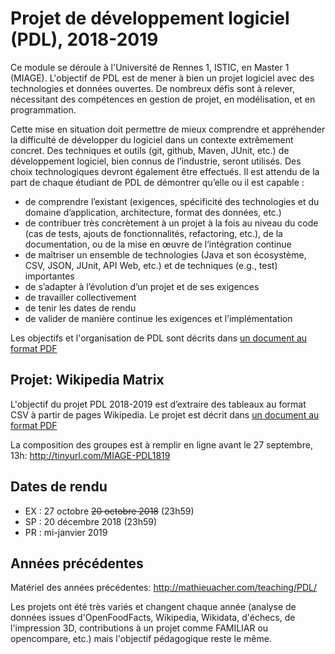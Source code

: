# Projet de développement logiciel (PDL), 2018-2019


Ce module se déroule à l'Université de Rennes 1, ISTIC, en Master 1 (MIAGE).
L'objectif de PDL est de mener à bien un projet logiciel avec des technologies et données ouvertes. De nombreux défis sont à relever, nécessitant des compétences en gestion de projet, en modélisation, et en programmation.

Cette mise en situation doit permettre de mieux comprendre et appréhender la difficulté de développer du logiciel dans un contexte extrêmement concret. Des techniques et outils (git, github, Maven, JUnit, etc.) de développement logiciel, bien connus de l’industrie, seront utilisés. Des choix technologiques devront également être effectués. Il est attendu de la part de chaque étudiant de PDL de démontrer qu’elle ou il est capable :
 * de comprendre l’existant (exigences, spécificité des technologies et du domaine d’application, architecture, format des données, etc.) 
 * de contribuer très concrètement à un projet à la fois au niveau du code (cas de tests, ajouts de fonctionnalités, refactoring, etc.), de la documentation, ou de la mise en œuvre de l’intégration continue
 * de maîtriser un ensemble de technologies (Java et son écosystème, CSV, JSON, JUnit, API Web, etc.) et de techniques (e.g., test) importantes 
 * de s’adapter à l’évolution d’un projet et de ses exigences
 * de travailler collectivement 
 * de tenir les dates de rendu 
 * de valider de manière continue les exigences et l’implémentation
 
Les objectifs et l'organisation de PDL sont décrits dans [un document au format PDF](resources/projetPDL2018-2019.pdf)
 
## Projet: Wikipedia Matrix 

L'objectif du projet PDL 2018-2019 est d’extraire des tableaux au format CSV à partir de pages Wikipedia. 
Le projet est décrit dans [un document au format PDF](resources/projetPDL2018-2019-WikipediaMatrix.pdf)

La composition des groupes est à remplir en ligne avant le 27 septembre, 13h:
http://tinyurl.com/MIAGE-PDL1819 

## Dates de rendu

 * EX : 27 octobre ~~20 octobre 2018~~ (23h59)  
 * SP : 20 décembre 2018 (23h59)
 * PR : mi-janvier 2019


## Années précédentes 
 
Matériel des années précédentes: http://mathieuacher.com/teaching/PDL/
 
Les projets ont été très variés et changent chaque année (analyse de données issues d'OpenFoodFacts, Wikipedia, Wikidata, d'échecs, de l'impression 3D, contributions à un projet comme FAMILIAR ou opencompare, etc.) mais l'objectif pédagogique reste le même. 

